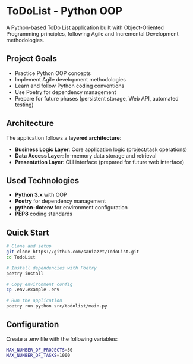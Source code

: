 # ToDoList - Python OOP

A Python-based ToDo List application built with Object-Oriented Programming principles, following Agile and Incremental Development methodologies.

## Project Goals

- Practice Python OOP concepts
- Implement Agile development methodologies
- Learn and follow Python coding conventions
- Use Poetry for dependency management
- Prepare for future phases (persistent storage, Web API, automated testing)

## Architecture

The application follows a **layered architecture**:

- **Business Logic Layer**: Core application logic (project/task operations)
- **Data Access Layer**: In-memory data storage and retrieval
- **Presentation Layer**: CLI interface (prepared for future web interface)

## Used Technologies

- **Python 3.x** with OOP
- **Poetry** for dependency management
- **python-dotenv** for environment configuration
- **PEP8** coding standards

## Quick Start

```bash
# Clone and setup
git clone https://github.com/saniazzt/TodoList.git
cd TodoList

# Install dependencies with Poetry
poetry install

# Copy environment config
cp .env.example .env

# Run the application
poetry run python src/todolist/main.py
```

## Configuration

Create a .env file with the following variables:

```bash
MAX_NUMBER_OF_PROJECTS=50
MAX_NUMBER_OF_TASKS=1000
```
